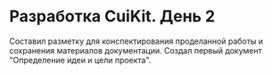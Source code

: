 # Разработка CuiKit. День 2
Составил разметку для конспектирования проделанной работы и сохранения материалов документации.
Создал первый документ "Определение идеи и цели проекта".